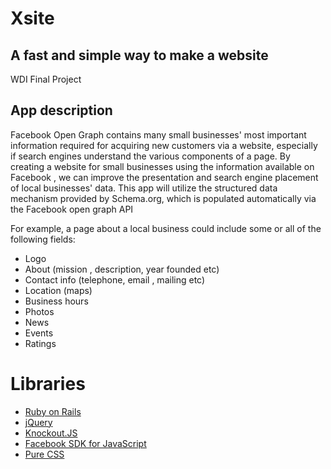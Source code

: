 # Xsite
## A fast and simple way to make a website
WDI Final Project

## App description
Facebook Open Graph contains many small businesses' most important information required for acquiring new customers via a website,
especially if search engines understand the various components of a page. By creating a website for small businesses using the information available on Facebook , we can improve the presentation and search engine placement of local businesses' data.
This app will utilize the structured data mechanism provided by Schema.org, which is populated automatically via the Facebook open graph API

For example, a page about a local business could include some or all of the following fields:

- Logo
- About (mission , description, year founded etc)
- Contact info (telephone, email , mailing etc)
- Location (maps)
- Business hours
- Photos
- News
- Events
- Ratings


# Libraries

- [Ruby on Rails](http://rubyonrails.org/)
- [jQuery](https://jquery.com/)
- [Knockout.JS](http://knockoutjs.com/)
- [Facebook SDK for JavaScript](https://developers.facebook.com/docs/javascript)
- [Pure CSS](http://purecss.io/)

